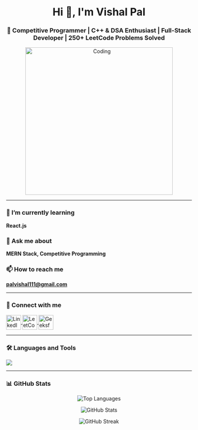 <h1 align="center">Hi 👋, I'm Vishal Pal</h1>
<h3 align="center">🚀 Competitive Programmer | C++ & DSA Enthusiast | Full-Stack Developer | 250+ LeetCode Problems Solved</h3>

<p align="center">
  <img src="https://cdn.dribbble.com/users/1162077/screenshots/3848914/programmer.gif" alt="Coding" width="400"/>
</p>

---

### 🌱 I’m currently learning
**React.js**

### 💬 Ask me about
**MERN Stack, Competitive Programming**

### 📫 How to reach me
**palvishal111@gmail.com**

---

### 🔗 Connect with me

<p align="left">
  <a href="https://linkedin.com/in/vishalp018" target="blank">
    <img align="center" src="https://skillicons.dev/icons?i=linkedin" alt="LinkedIn" height="40"/>
  </a>
  <a href="https://www.leetcode.com/vishalp018" target="blank">
    <img align="center" src="https://skillicons.dev/icons?i=leetcode" alt="LeetCode" height="40"/>
  </a>
  <a href="https://auth.geeksforgeeks.org/user/vishal_p0618" target="blank">
    <img align="center" src="https://upload.wikimedia.org/wikipedia/commons/4/43/GeeksforGeeks.svg" alt="GeeksforGeeks" height="40"/>
  </a>
</p>

---

### 🛠️ Languages and Tools

<p align="left">
  <img src="https://skillicons.dev/icons?i=cpp,java,js,nodejs,express,react,mongodb,mysql,git,linux,matlab,pytorch,tensorflow,scikit-learn,seaborn,pandas,postman,photoshop" />
</p>

---

### 📊 GitHub Stats

<p align="center">
  <img src="https://github-readme-stats.vercel.app/api/top-langs?username=vishalp018&show_icons=true&locale=en&layout=compact" alt="Top Languages" />
</p>

<p align="center">
  <img src="https://github-readme-stats.vercel.app/api?username=vishalp018&show_icons=true&locale=en" alt="GitHub Stats" />
</p>

<p align="center">
  <img src="https://github-readme-streak-stats.herokuapp.com/?user=vishalp018&" alt="GitHub Streak" />
</p>
